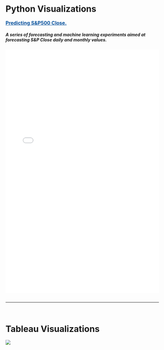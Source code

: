 
<h1 class="section-front-header-module__title">Python Visualizations</h1>
<a href="git@github.com:LuisFRoch/Explore_iPy_Samples.git" rel="nofollow" target="_blank" style="font-size: 16px;color: #06529D; font-weight: bold;" class="underline_link" align="right">Predicting S&P500 Close.</a>

<h5 class="sub-header">
  A series of forecasting and machine learning experiments aimed at forecasting S&P Close daily and monthly values.
</h5>

<div>
<body>
  <iframe width="100%" height="800" frameborder="0" scrolling="yes" src="//plot.ly/~mini_geek/76.embed"></iframe>
</body>
</div>

<br />
<hr>
<br />
<div>
<h1 class="section-front-header-module__title">Tableau Visualizations</h1>  
  <body>
  <div class='tableauPlaceholder' id='viz1552855890012' style='position: static'><noscript><a href='#'><img alt=' ' src='https:&#47;&#47;public.tableau.com&#47;static&#47;images&#47;Fu&#47;FuturesTrend&#47;YieldSearch&#47;1_rss.png' style='border: none'; scrolling="yes" /></a></noscript><object class='tableauViz'  style='display:none;'><param name='host_url' value='https%3A%2F%2Fpublic.tableau.com%2F' /> <param name='embed_code_version' value='3' /> <param name='site_root' value='' /><param name='name' value='FuturesTrend&#47;YieldSearch' /><param name='tabs' value='no' /><param name='toolbar' value='yes' /><param name='static_image' value='https:&#47;&#47;public.tableau.com&#47;static&#47;images&#47;Fu&#47;FuturesTrend&#47;YieldSearch&#47;1.png' /> <param name='animate_transition' value='yes' /><param name='display_static_image' value='yes' /><param name='display_spinner' value='yes' /><param name='display_overlay' value='yes' /><param name='display_count' value='yes' /><param name='filter' value='publish=yes' /></object></div><script type='text/javascript'>var divElement = document.getElementById('viz1552855890012');var vizElement = divElement.getElementsByTagName('object')[0];vizElement.style.width='100%';vizElement.style.height='991px';var scriptElement = document.createElement('script');scriptElement.src = 'https://public.tableau.com/javascripts/api/viz_v1.js';                    vizElement.parentNode.insertBefore(scriptElement, vizElement); scrolling="yes"; </script>
</body>
</div>

